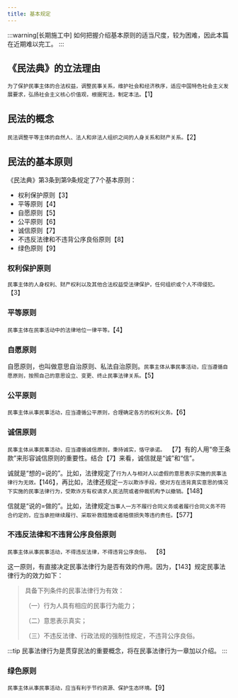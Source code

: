 ```yaml
---
title: 基本规定
---
```


:::warning[长期施工中]
如何把握介绍基本原则的适当尺度，较为困难，因此本篇在近期难以完工。
:::

## 《民法典》的立法理由

`为了保护民事主体的合法权益，调整民事关系，维护社会和经济秩序，适应中国特色社会主义发展要求，弘扬社会主义核心价值观，根据宪法，制定本法。`【1】

## 民法的概念

`民法调整平等主体的自然人、法人和非法人组织之间的人身关系和财产关系。`【2】

## 民法的基本原则

《民法典》第3条到第9条规定了7个基本原则：

- 权利保护原则【3】
- 平等原则【4】
- 自愿原则【5】
- 公平原则【6】
- 诚信原则【7】
- 不违反法律和不违背公序良俗原则【8】
- 绿色原则【9】

### 权利保护原则

`民事主体的人身权利、财产权利以及其他合法权益受法律保护，任何组织或个人不得侵犯。`【3】

### 平等原则

`民事主体在民事活动中的法律地位一律平等。`【4】

### 自愿原则

自愿原则，也叫做意思自治原则、私法自治原则。`民事主体从事民事活动，应当遵循自愿原则，按照自己的意思设立、变更、终止民事法律关系。`【5】

### 公平原则

`民事主体从事民事活动，应当遵循公平原则，合理确定各方的权利义务。`【6】

### 诚信原则

`民事主体从事民事活动，应当遵循诚信原则，秉持诚实，恪守承诺。 `【7】有的人用“帝王条款”来形容诚信原则的重要性。结合【7】来看，诚信就是“诚”和“信”。

诚就是“想的=说的”。比如，法律规定了`行为人与相对人以虚假的意思表示实施的民事法律行为无效。`【146】，再比如，法律还规定`一方以欺诈手段，使对方在违背真实意思的情况下实施的民事法律行为，受欺诈方有权请求人民法院或者仲裁机构予以撤销。`【148】

信就是“说的=做的”。比如，法律规定`当事人一方不履行合同义务或者履行合同义务不符合约定的，应当承担继续履行、采取补救措施或者赔偿损失等违约责任。`【577】

### 不违反法律和不违背公序良俗原则

`民事主体从事民事活动，不得违反法律，不得违背公序良俗。 `【8】

这一原则，有直接决定民事法律行为是否有效的作用。因为，【143】规定民事法律行为的效力如下：

> 具备下列条件的民事法律行为有效：
>
> （一）行为人具有相应的民事行为能力；
>
> （二）意思表示真实；
>
> （三）不违反法律、行政法规的强制性规定，不违背公序良俗。 

:::tip
民事法律行为是贯穿民法的重要概念，将在民事法律行为一章加以介绍。
:::

### 绿色原则

`民事主体从事民事活动，应当有利于节约资源、保护生态环境。`【9】


